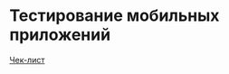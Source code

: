 # Тестирование мобильных приложений

[Чек-лист](https://docs.google.com/spreadsheets/d/1Ael4s9AklERzEfBb3fzrgfN6Vv7rhW36PHtl7CFH4D8/edit?gid=0#gid=0)
